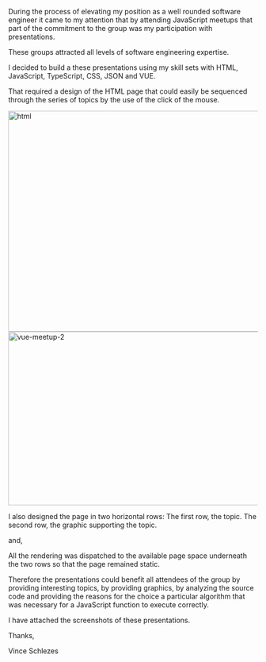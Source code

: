 During the process of elevating my position as a well rounded software engineer it came to my attention that by attending JavaScript meetups that part of the commitment to the group was my participation with presentations. 

These groups attracted all levels of software engineering expertise. 

I decided to build a these presentations using my skill sets with HTML, JavaScript, TypeScript, CSS, JSON and VUE.  

That required a design of the HTML page that could easily be sequenced through the series of topics by the use of the click of the mouse.

<img width="1312" height="445" alt="html" src="https://github.com/user-attachments/assets/de23cd2b-21a6-4bbd-ab22-011ff6eb35b7" />


<img width="554" height="350" alt="vue-meetup-2" src="https://github.com/user-attachments/assets/fa253ad9-5415-422d-875d-d720f9ff2bcc" />


I also designed the page in two horizontal rows: The first row, the topic. The second row, the  graphic supporting the topic.

and,

All the rendering was dispatched to the available page space underneath the two rows so that the page remained static.

Therefore the presentations could benefit all attendees of the group by providing interesting topics, by providing graphics, by analyzing the source code and providing the reasons for the choice a particular algorithm that was necessary for a JavaScript function to execute correctly.

I have attached the screenshots of these presentations.

Thanks,

Vince Schlezes



